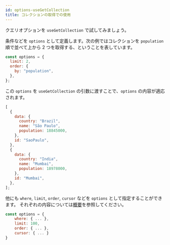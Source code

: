 ```yaml
---
id: options-useGetCollection
title: コレクションの取得での使用
---
```


クエリオプションを `useGetCollection` で試してみましょう。

条件などを `options` として定義します。次の例ではコレクションを `population` 順で並べて上から 2 つを取得する、ということを表しています。

```js
const options = {
  limit: 2,
  order: {
    by: "population",
  },
};
```

この `options` を `useGetCollection` の引数に渡すことで、`options` の内容が適応されます。

```js
[
  {
    data: {
      country: "Brazil",
      name: "São Paulo",
      population: 18845000,
    },
    id: "SaoPaulo",
  },
  {
    data: {
      country: "India",
      name: "Mumbai",
      population: 18978000,
    },
    id: "Mumbai",
  },
];
```

他にも `where`, `limit`, `order`, `cursor` などを `options` として指定することができます。
それぞれの内容については[概要](options-overview.md)を参照してください。

```js
const options = {
    where: { ... },
    limit: 100,
    order: { ... },
    cursor: { ... }
}
```
